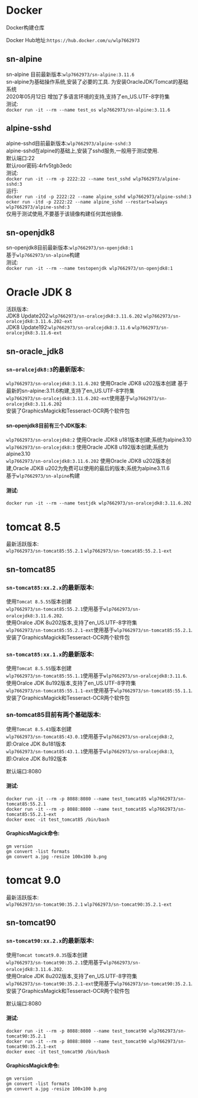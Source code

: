 # Docker
Docker构建仓库

Docker Hub地址:`https://hub.docker.com/u/wlp7662973`

## sn-alpine
sn-alpine 目前最新版本:`wlp7662973/sn-alpine:3.11.6`<br/>
sn-alpine为基础操作系统,安装了必要的工具. 为安装OracleJDK/Tomcat的基础系统<br/>
2020年05月12日 增加了多语言环境的支持,支持了en_US.UTF-8字符集<br/>
测试:<br/>
`docker run -it --rm --name test_os wlp7662973/sn-alpine:3.11.6`

## alpine-sshd
alpine-sshd目前最新版本:`wlp7662973/alpine-sshd:3`<br/>
alpine-sshd在alpine的基础上,安装了sshd服务,一般用于测试使用.<br/>
默认端口:22<br/>
默认roor密码:4rfv5tgb3edc<br/>
测试:<br/>
`docker run -it --rm -p 2222:22 --name test_sshd wlp7662973/alpine-sshd:3`<br/>
运行:<br/>
`docker run -itd -p 2222:22 --name alpine_sshd wlp7662973/alpine-sshd:3`<br/>
`ocker run -itd -p 2222:22 --name alpine_sshd --restart=always wlp7662973/alpine-sshd:3`<br/>
仅用于测试使用,不要基于该镜像构建任何其他镜像.

## sn-openjdk8
sn-openjdk8目前最新版本:`wlp7662973/sn-openjdk8:1`<br/>
基于`wlp7662973/sn-alpine`构建<br/>
测试:<br/>
`docker run -it --rm --name testopenjdk wlp7662973/sn-openjdk8:1`

# Oracle JDK 8
活跃版本:<br/>
JDK8 Update202:`wlp7662973/sn-oralcejdk8:3.11.6.202` `wlp7662973/sn-oralcejdk8:3.11.6.202-ext`<br/>
JDK8 Update192:`wlp7662973/sn-oralcejdk8:3.11.6` `wlp7662973/sn-oralcejdk8:3.11.6-ext`<br/>

## sn-oracle_jdk8
### `sn-oralcejdk8:3`的最新版本:<br/>
`wlp7662973/sn-oralcejdk8:3.11.6.202` 使用Oracle JDK8 u202版本创建 基于最新的sn-alpine:3.11.6构建,支持了en_US.UTF-8字符集<br/>
`wlp7662973/sn-oralcejdk8:3.11.6.202-ext`使用基于`wlp7662973/sn-oralcejdk8:3.11.6.202`<br/>
安装了GraphicsMagick和Tesseract-OCR两个软件包<br/>

#### sn-openjdk8目前有三个JDK版本:<br/>
`wlp7662973/sn-oralcejdk8:2` 使用Oracle JDK8 u181版本创建;系统为alpine3.10<br/>
`wlp7662973/sn-oralcejdk8:3` 使用Oracle JDK8 u192版本创建;系统为alpine3.10<br/>
`wlp7662973/sn-oralcejdk8:3.11.6.202` 使用Oracle JDK8 u202版本创建,Oracle JDK8 u202为免费可以使用的最后的版本;系统为alpine3.11.6<br/>
基于`wlp7662973/sn-alpine`构建<br/>

#### 测试:<br/>
`docker run -it --rm --name testjdk wlp7662973/sn-oralcejdk8:3.11.6.202`<br/>

# tomcat 8.5
最新活跃版本:<br/>
`wlp7662973/sn-tomcat85:55.2.1` `wlp7662973/sn-tomcat85:55.2.1-ext`<br/>

## sn-tomcat85
### `sn-tomcat85:xx.2.x`的最新版本:<br/>
使用`Tomcat 8.5.55`版本创建<br/>
`wlp7662973/sn-tomcat85:55.2.1`使用基于`wlp7662973/sn-oralcejdk8:3.11.6.202`.<br/>
使用Oralce JDK 8u202版本,支持了en_US.UTF-8字符集<br/>
`wlp7662973/sn-tomcat85:55.2.1-ext`使用基于`wlp7662973/sn-tomcat85:55.2.1`.<br/>
安装了GraphicsMagick和Tesseract-OCR两个软件包<br/>

###  `sn-tomcat85:xx.1.x`的最新版本:<br/>
使用`Tomcat 8.5.55`版本创建<br/>
`wlp7662973/sn-tomcat85:55.1.1`使用基于`wlp7662973/sn-oralcejdk8:3.11.6`.<br/>
使用Oralce JDK 8u192版本,支持了en_US.UTF-8字符集<br/>
`wlp7662973/sn-tomcat85:55.1.1-ext`使用基于`wlp7662973/sn-tomcat85:55.1.1`.<br/>
安装了GraphicsMagick和Tesseract-OCR两个软件包<br/>

### sn-tomcat85目前有两个基础版本:<br/>
使用`Tomcat 8.5.43`版本创建<br/>
`wlp7662973/sn-tomcat85:43.0.1`使用基于`wlp7662973/sn-oralcejdk8:2`,即:Oralce JDK 8u181版本<br/>
`wlp7662973/sn-tomcat85:43.1.1`使用基于`wlp7662973/sn-oralcejdk8:3`,即:Oralce JDK 8u192版本<br/>

默认端口:8080<br/>

#### 测试:<br/>
`docker run -it --rm -p 8088:8080 --name test_tomcat85 wlp7662973/sn-tomcat85:55.2.1`<br/>
`docker run -it --rm -p 8088:8080 --name test_tomcat85 wlp7662973/sn-tomcat85:55.2.1-ext`<br/>
`docker exec -it test_tomcat85 /bin/bash`<br/>
#### GraphicsMagick命令:<br/>
`gm version`<br/>
`gm convert -list formats`<br/>
`gm convert a.jpg -resize 100x100 b.png`<br/>


# tomcat 9.0
最新活跃版本:<br/>
`wlp7662973/sn-tomcat90:35.2.1` `wlp7662973/sn-tomcat90:35.2.1-ext`<br/>

## sn-tomcat90
### `sn-tomcat90:xx.2.x`的最新版本:<br/>
使用`Tomcat tomcat9.0.35`版本创建<br/>
`wlp7662973/sn-tomcat90:35.2.1`使用基于`wlp7662973/sn-oralcejdk8:3.11.6.202`.<br/>
使用Oralce JDK 8u202版本,支持了en_US.UTF-8字符集<br/>
`wlp7662973/sn-tomcat90:35.2.1-ext`使用基于`wlp7662973/sn-tomcat90:35.2.1`.<br/>
安装了GraphicsMagick和Tesseract-OCR两个软件包<br/>

默认端口:8080<br/>

#### 测试:<br/>
`docker run -it --rm -p 8088:8080 --name test_tomcat90 wlp7662973/sn-tomcat90:35.2.1`<br/>
`docker run -it --rm -p 8088:8080 --name test_tomcat90 wlp7662973/sn-tomcat90:35.2.1-ext`<br/>
`docker exec -it test_tomcat90 /bin/bash`<br/>
#### GraphicsMagick命令:<br/>
`gm version`<br/>
`gm convert -list formats`<br/>
`gm convert a.jpg -resize 100x100 b.png`<br/>



